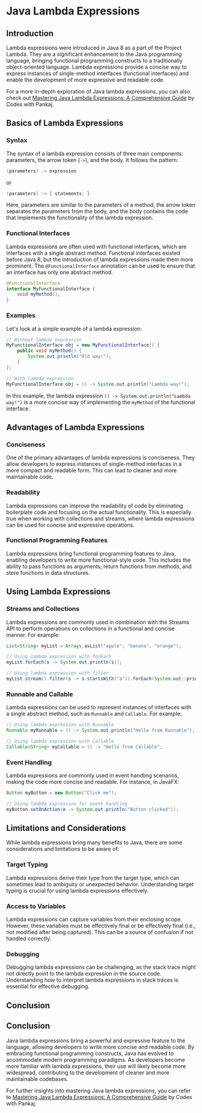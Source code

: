 # Java Lambda Expressions

## Introduction

Lambda expressions were introduced in Java 8 as a part of the Project Lambda. They are a significant enhancement to the Java programming language, bringing functional programming constructs to a traditionally object-oriented language. Lambda expressions provide a concise way to express instances of single-method interfaces (functional interfaces) and enable the development of more expressive and readable code.

For a more in-depth exploration of Java lambda expressions, you can also check out [Mastering Java Lambda Expressions: A Comprehensive Guide](https://codeswithpankaj.medium.com/mastering-java-lambda-expressions-a-comprehensive-guide-by-codes-with-pankaj-c2ca3b141eb8) by Codes with Pankaj.


## Basics of Lambda Expressions

### Syntax

The syntax of a lambda expression consists of three main components: parameters, the arrow token (`->`), and the body. It follows the pattern:

```java
(parameters) -> expression
```

or

```java
(parameters) -> { statements; }
```

Here, parameters are similar to the parameters of a method, the arrow token separates the parameters from the body, and the body contains the code that implements the functionality of the lambda expression.

### Functional Interfaces

Lambda expressions are often used with functional interfaces, which are interfaces with a single abstract method. Functional interfaces existed before Java 8, but the introduction of lambda expressions made them more prominent. The `@FunctionalInterface` annotation can be used to ensure that an interface has only one abstract method.

```java
@FunctionalInterface
interface MyFunctionalInterface {
    void myMethod();
}
```

### Examples

Let's look at a simple example of a lambda expression:

```java
// Without lambda expression
MyFunctionalInterface obj = new MyFunctionalInterface() {
    public void myMethod() {
        System.out.println("Old way!");
    }
};

// With lambda expression
MyFunctionalInterface obj = () -> System.out.println("Lambda way!");
```

In this example, the lambda expression `() -> System.out.println("Lambda way!")` is a more concise way of implementing the `myMethod` of the functional interface.

## Advantages of Lambda Expressions

### Conciseness

One of the primary advantages of lambda expressions is conciseness. They allow developers to express instances of single-method interfaces in a more compact and readable form. This can lead to cleaner and more maintainable code.

### Readability

Lambda expressions can improve the readability of code by eliminating boilerplate code and focusing on the actual functionality. This is especially true when working with collections and streams, where lambda expressions can be used for concise and expressive operations.

### Functional Programming Features

Lambda expressions bring functional programming features to Java, enabling developers to write more functional-style code. This includes the ability to pass functions as arguments, return functions from methods, and store functions in data structures.

## Using Lambda Expressions

### Streams and Collections

Lambda expressions are commonly used in combination with the Streams API to perform operations on collections in a functional and concise manner. For example:

```java
List<String> myList = Arrays.asList("apple", "banana", "orange");

// Using lambda expression with forEach
myList.forEach(s -> System.out.println(s));

// Using lambda expression with filter
myList.stream().filter(s -> s.startsWith("a")).forEach(System.out::println);
```

### Runnable and Callable

Lambda expressions can be used to represent instances of interfaces with a single abstract method, such as `Runnable` and `Callable`. For example:

```java
// Using lambda expression with Runnable
Runnable myRunnable = () -> System.out.println("Hello from Runnable");

// Using lambda expression with Callable
Callable<String> myCallable = () -> "Hello from Callable";
```

### Event Handling

Lambda expressions are commonly used in event handling scenarios, making the code more concise and readable. For instance, in JavaFX:

```java
Button myButton = new Button("Click me");

// Using lambda expression for event handling
myButton.setOnAction(e -> System.out.println("Button clicked"));
```

## Limitations and Considerations

While lambda expressions bring many benefits to Java, there are some considerations and limitations to be aware of:

### Target Typing

Lambda expressions derive their type from the target type, which can sometimes lead to ambiguity or unexpected behavior. Understanding target typing is crucial for using lambda expressions effectively.

### Access to Variables

Lambda expressions can capture variables from their enclosing scope. However, these variables must be effectively final or be effectively final (i.e., not modified after being captured). This can be a source of confusion if not handled correctly.

### Debugging

Debugging lambda expressions can be challenging, as the stack trace might not directly point to the lambda expression in the source code. Understanding how to interpret lambda expressions in stack traces is essential for effective debugging.


## Conclusion

## Conclusion

Java lambda expressions bring a powerful and expressive feature to the language, allowing developers to write more concise and readable code. By embracing functional programming constructs, Java has evolved to accommodate modern programming paradigms. As developers become more familiar with lambda expressions, their use will likely become more widespread, contributing to the development of cleaner and more maintainable codebases. 

For further insights into mastering Java lambda expressions, you can refer to [Mastering Java Lambda Expressions: A Comprehensive Guide](https://codeswithpankaj.medium.com/mastering-java-lambda-expressions-a-comprehensive-guide-by-codes-with-pankaj-c2ca3b141eb8) by Codes with Pankaj.


